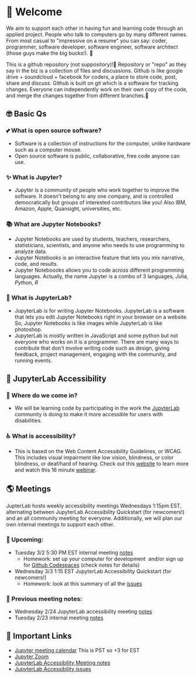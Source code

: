 # 🌱 Welcome

We aim to support each other in having fun and learning code through an applied project. People who talk to computers go by many different names. From most casual to "impressive on a resume" you can say: coder, programmer, software developer, software engineer, software architect (those guys make the big bucks!). 🤑  

This is a github repository (not suppository)!💩 Repository or "repo" as they say in the biz is a collection of files and discussions. Github is like google drive + soundcloud + facebook for coders, a place to store code, post, share and discuss. Github is built on git which is a software for tracking changes. Everyone can independently work on their own copy of the code, and merge the changes together from different branches.🌳  

## 🤓 Basic Qs

### 💕 What is open source software?
* Software is a collection of instructions for the computer, unlike hardware such as a computer mouse.
* Open source software is public, collaborative, free code anyone can use.

### ✨ What is Jupyter?
* Jupyter is a community of people who work together to improve the software. It doesn't belong to any one company, and is controlled democratically but groups of interested contributors like you! Also IBM, Amazon, Apple, Quansight, universities, etc.

### 📚 What are Jupyter Notebooks?
* Jupyter Notebooks are used by students, teachers, researchers, statisticians, scientists, and anyone who needs to use programming to analyze data.
* Jupyter Notebooks is an interactive feature that lets you mix narrative, code, and results.
* Jupyter Noteboooks allows you to code across different programming languages. Actually, the name Jupyter is a combo of 3 languages, *Ju*lia, *Pyt*hon, *R*

### 👾 What is JupyterLab?
* JupyterLab is for writing Jupyter Notebooks. JupyterLab is a software that lets you edit Jupyter Notebooks right in your browser on a website. So, Jupyter Notebooks is like images while JupyterLab is like photoshop.
* JupyterLab is mostly written in JavaScript and some python but not everyone who works on it is a programmer. There are many ways to contribute that don't involve writing code such as design, giving feedback, project management, engaging with the community, and running events. 

## 🚀 JupyterLab Accessibility

### 🤔 Where do we come in?
* We will be learning code by participating in the work the [JupyterLab](https://github.com/jupyterlab/jupyterlab) community is doing to make it more accessible for users with disabilities.

### ♿️ What is accessibility? 
* This is based on the Web Content Accessibility Guidelines, or WCAG. This includes visual impairment like low vision, blindness, or color blindness, or deaf/hard of hearing. Check out this [website](https://www.a11yproject.com/) to learn more and watch this 16 minute [webinar](https://mawconsultingllc.com/webinars/webinar-intro-to-accessibility/).

## 🌎 Meetings

JupterLab hosts weekly accessibility meetings Wednesdays 1:15pm EST, alternating between JupyterLab Accessibility Quickstart (for newcomers!) and an all community meeting for everyone. Additionally, we will plan our own internal meetings to support each other. 

### 📅 Upcoming:
* Tuesday 3/2 5:30 PM EST internal meeting [notes](https://github.com/saulshanabrook/jupyterlab-accessibility/discussions/8)
    *   Homework: set up your computer for development  and/or sign up for [Github Codespaces](https://github.com/features/codespaces) (check notes for details)
* Wednesday 3/3 1:15 EST JupyterLab Accessibility Quickstart (for newcomers!)
    *   Homework: look at this summary of all the [issues](https://github.com/jupyterlab/jupyterlab/pull/9399)

### 📝 Previous meeting notes:
*   Wednesday 2/24 JupyterLab accessibility meeting [notes](https://github.com/jupyterlab/team-compass/issues/98#issuecomment-786314705)
*   Tuesday 2/23 internal meeting [notes](https://github.com/saulshanabrook/jupyterlab-accessibility/discussions/1)

## 🔗 Important Links

*   [Jupyter meeting calendar](https://jupyter.readthedocs.io/en/latest/community/content-community.html#jupyter-community-meetings) This is PST so +3 for EST
*   [Jupyter Zoom](https://zoom.us/my/jovyan?pwd=c0JZTHlNdS9Sek9vdzR3aTJ4SzFTQT09)
*   [JupyterLab Accessibility Meeting notes](https://github.com/jupyterlab/team-compass/issues/98)
*   [JupyterLab Accessibility issues](https://github.com/jupyterlab/jupyterlab/issues?q=is%3Aopen+is%3Aissue+label%3Atag%3AAccessibility)
